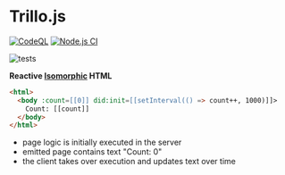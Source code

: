 # Trillo.js

[![CodeQL](https://github.com/fcapolini/trillo/actions/workflows/codeql.yml/badge.svg)](https://github.com/fcapolini/trillo/actions/workflows/codeql.yml)
[![Node.js CI](https://github.com/fcapolini/trillo/actions/workflows/node.js.yml/badge.svg)](https://github.com/fcapolini/trillo/actions/workflows/node.js.yml)

![tests](https://img.shields.io/endpoint?style=flat-square&url=https://gist.githubusercontent.com/fcapolini/ee36283cfd3eb89ecdd1e5d23910682f/raw/trillo-junit-tests.json)

**Reactive [Isomorphic](https://en.wikipedia.org/wiki/Isomorphic_JavaScript) HTML**

```html
<html>
  <body :count=[[0]] did:init=[[setInterval(() => count++, 1000)]]>
    Count: [[count]]
  </body>
</html>
```

* page logic is initially executed in the server
* emitted page contains text "Count: 0"
* the client takes over execution and updates text over time
